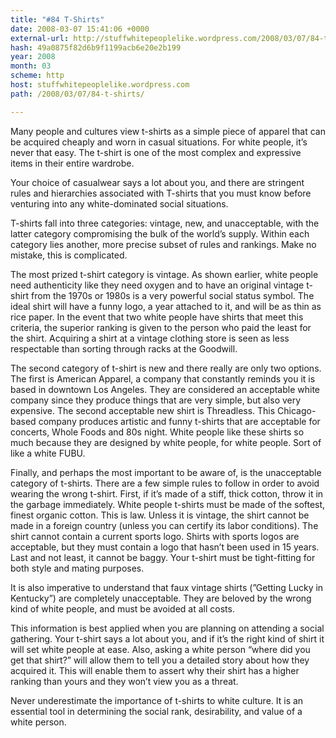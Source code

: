 ```yaml
---
title: "#84 T-Shirts"
date: 2008-03-07 15:41:06 +0000
external-url: http://stuffwhitepeoplelike.wordpress.com/2008/03/07/84-t-shirts/
hash: 49a0875f82d6b9f1199acb6e20e2b199
year: 2008
month: 03
scheme: http
host: stuffwhitepeoplelike.wordpress.com
path: /2008/03/07/84-t-shirts/

---
```


Many people and cultures view t-shirts as a simple piece of apparel that can be acquired cheaply and worn in casual situations.  For white people, it’s never that easy. The t-shirt is one of the most complex and expressive items in their entire wardrobe.

Your choice of casualwear says a lot about you, and there are stringent rules and hierarchies associated with T-shirts that you must know before venturing into any white-dominated social situations.

T-shirts fall into three categories: vintage, new, and unacceptable, with the latter category compromising the bulk of the world’s supply.   Within each category lies another, more precise subset of rules and rankings. Make no mistake, this is complicated.

The most prized t-shirt category is vintage.  As shown earlier, white people need authenticity like they need oxygen and to have an original vintage t-shirt from the 1970s or 1980s is a very powerful social status symbol.  The ideal shirt will have a funny logo, a year attached to it, and will be as thin as rice paper.  In the event that two white people have shirts that meet this criteria, the superior ranking is given to the person who paid the least for the shirt.  Acquiring a shirt at a vintage clothing store is seen as less respectable than sorting through racks at the Goodwill.

The second category of t-shirt is new and there really are only two options.  The first is American Apparel, a company that constantly reminds you it is based in downtown Los Angeles.  They are considered an acceptable white company since they produce things that are very simple, but also very expensive.  The second acceptable new shirt is Threadless.  This Chicago-based company produces artistic and funny t-shirts that are acceptable for concerts, Whole Foods and 80s night. White people like these shirts so much because they are designed by white people, for white people.  Sort of like a white FUBU.

Finally, and perhaps the most important to be aware of, is the unacceptable category of t-shirts.  There are a few simple rules to follow in order to avoid wearing the wrong t-shirt.  First, if it’s made of a stiff, thick cotton, throw it in the garbage immediately.  White people t-shirts must be made of the softest, finest organic cotton.   This is law.  Unless it is vintage,  the shirt cannot be made in a foreign country (unless you can certify its labor conditions).  The shirt cannot contain a current sports logo.  Shirts with sports logos are acceptable, but they must contain a logo that hasn’t been used in 15 years. Last and not least, it cannot be baggy.  Your t-shirt must be tight-fitting for both style and mating purposes.

It is also imperative to understand that faux vintage shirts (”Getting Lucky in Kentucky”) are completely unacceptable.  They are beloved by the wrong kind of white people, and must be avoided at all costs.

This information is best applied when you are planning on attending a social gathering.  Your t-shirt says a lot about you, and if it’s the right kind of shirt it will set white people at ease.  Also, asking a white person “where did you get that shirt?” will allow them to tell you a detailed story about how they acquired it.  This will enable them to assert why their shirt has a higher ranking than yours and they won’t view you as a threat.

Never underestimate the importance of t-shirts to white culture.  It is an essential tool in determining the social rank, desirability, and value of a white person.

       

